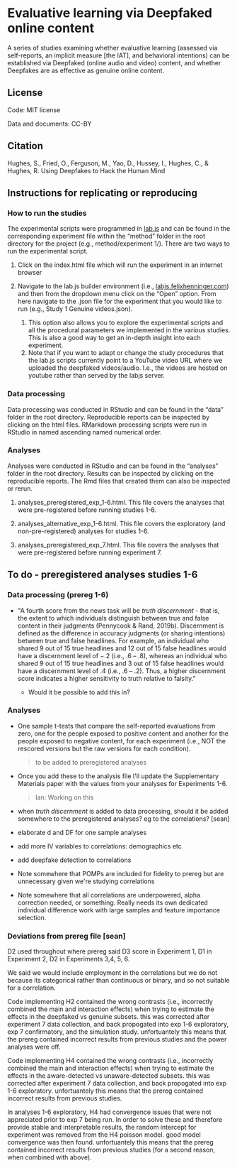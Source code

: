 # Evaluative learning via Deepfaked online content

A series of studies examining whether evaluative learning (assessed via self-reports, an implicit measure [the IAT], and behavioral intentions) can be established via Deepfaked (online audio and video) content, and whether Deepfakes are as effective as genuine online content.

## License

Code: MIT license

Data and documents: CC-BY
## Citation

Hughes, S., Fried, O., Ferguson, M., Yao, D., Hussey, I., Hughes, C., & Hughes, R. Using Deepfakes to Hack the Human Mind    

## Instructions for replicating or reproducing

### How to run the studies

The experimental scripts were programmed in [lab.js](https://lab.js.org/) and can be found in the corresponding experiment file within the “method” folder in the root directory for the project (e.g., method/experiment 1/). There are two ways to run the experimental script.

1.  Click on the index.html file which will run the experiment in an internet browser

2. Navigate to the lab.js builder environment (i.e., [labjs.felixhenninger.com](https://labjs.felixhenninger.com/)) and then from the dropdown menu click on the “Open” option. From here navigate to the .json file for the experiment that you would like to run (e.g., Study 1 Genuine videos.json).
   1. This option also allows you to explore the experimental scripts and all the procedural parameters we implemented in the various studies. This is also a good way to get an in-depth insight into each experiment.
   2. Note that if you want to adapt or change the study procedures that the lab.js scripts currently point to a YouTube video URL where we uploaded the deepfaked videos/audio. I.e., the videos are hosted on youtube rather than served by the labjs server.

### Data processing

Data processing was conducted in RStudio and can be found in the “data” folder in the root directory. Reproducible reports can be inspected by clicking on the html files. RMarkdown processing scripts were run in RStudio in named ascending named numerical order.

### Analyses

Analyses were conducted in RStudio and can be found in the “analyses” folder in the root directory. Results can be inspected by clicking on the reproducible reports. The Rmd files that created them can also be inspected or rerun.

1. analyses_preregistered_exp_1-6.html. This file covers the analyses that were pre-registered before running studies 1-6.

2. analyses_alternative_exp_1-6.html. This file covers the exploratory (and non-pre-registered) analyses for studies 1-6.

3. analyses_preregistered_exp_7.html. This file covers the analyses that were pre-registered before running experiment 7.



## To do - preregistered analyses studies 1-6

### Data processing (prereg 1-6)

- "A fourth score from the news task will be *truth discernment* - that is, the extent to which individuals distinguish between true and false content in their judgments (Pennycook & Rand, 2019b). Discernment is defined as the difference in accuracy judgments (or sharing intentions) between true and false headlines. For example, an individual who shared 9 out of 15 true headlines and 12 out of 15 false headlines would have a discernment level of −.2 (i.e., .6 – .8), whereas an individual who shared 9 out of 15 true headlines and 3 out of 15 false headlines would have a discernment level of .4 (i.e., .6 – .2). Thus, a higher discernment score indicates a higher sensitivity to truth relative to falsity."  

  	- Would it be possible to add this in?

### Analyses

- One sample t-tests that compare the self-reported evaluations from zero, one for the people exposed to positive content and another for the people exposed to negative content, for each experiment (i.e., NOT the rescored versions but the raw versions for each condition).

  > to be added to preregistered analyses
  
- Once you add these to the analysis file I'll update the Supplementary Materials paper with the values from your analyses for Experiments 1-6.  

  > Ian: Working on this

- when *truth discernment* is added to data processing, should it be added somewhere to the preregistered analyses? eg to the correlations? [sean]

- elaborate d and DF for one sample analyses 
- add more IV variables to correlations: demographics etc
- add deepfake detection to correlations
- Note somewhere that POMPs are included for fidelity to prereg but are unnecessary given we're studying correlations
- Note somewhere that all correlations are underpowered, alpha correction needed, or something. Really needs its own dedicated individual difference work with large samples and feature importance selection.

### Deviations from prereg file [sean]

D2 used throughout where prereg said D3 score in Experiment 1, D1 in Experiment 2,  D2 in Experiments 3,4, 5, 6.

We said we would include employment in the correlations but we do not because its categorical rather than continuous or binary, and so not suitable for a correlation. 

Code implementing H2 contained the wrong contrasts (i.e., incorrectly combined the main and interaction effects) when trying to estimate the effects in the deepfaked vs genuine subsets. this was corrected after experiment 7 data collection, and back propogated into exp 1-6 exploratory, exp 7 confirmatory, and the simulation study. unfortuantely this means that the prereg contained incorrect results from previous studies and the power analyses were off.

Code implementing H4 contained the wrong contrasts (i.e., incorrectly combined the main and interaction effects) when trying to estimate the effects in the aware-detected vs unaware-detected subsets. this was corrected after experiment 7 data collection, and back propogated into exp 1-6 exploratory. unfortuantely this means that the prereg contained incorrect results from previous studies.

In analyses 1-6 exploratory, H4 had convergence issues that were not appreciated prior to exp 7 being run. In order to solve these and therefore provide stable and interpretable results, the random intercept for experiment was removed from the H4 poisson model. good model convergence was then found. unfortuantely this means that the prereg contained incorrect results from previous studies (for a second reason, when combined with above).

